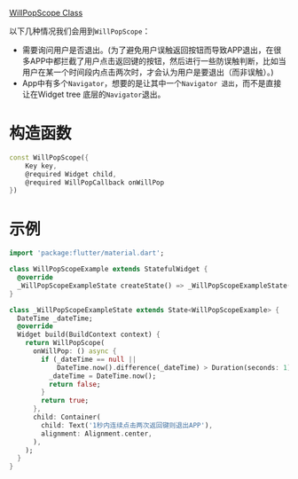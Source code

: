 
[WillPopScope Class](https://api.flutter.dev/flutter/widgets/WillPopScope-class.html)

以下几种情况我们会用到`WillPopScope`：

* 需要询问用户是否退出。(为了避免用户误触返回按钮而导致APP退出，在很多APP中都拦截了用户点击返回键的按钮，然后进行一些防误触判断，比如当用户在某一个时间段内点击两次时，才会认为用户是要退出（而非误触）。)
* App中有多个`Navigator`，想要的是让其中一个`Navigator 退出`，而不是直接让在Widget tree 底层的`Navigator`退出。

# 构造函数

```dart
const WillPopScope({
	Key key,
	@required Widget child,
	@required WillPopCallback onWillPop
})
```

# 示例

```dart
import 'package:flutter/material.dart';

class WillPopScopeExample extends StatefulWidget {
  @override
  _WillPopScopeExampleState createState() => _WillPopScopeExampleState();
}

class _WillPopScopeExampleState extends State<WillPopScopeExample> {
  DateTime _dateTime;
  @override
  Widget build(BuildContext context) {
    return WillPopScope(
      onWillPop: () async {
        if (_dateTime == null ||
            DateTime.now().difference(_dateTime) > Duration(seconds: 1)) {
          _dateTime = DateTime.now();
          return false;
        }
        return true;
      },
      child: Container(
        child: Text('1秒内连续点击两次返回键则退出APP'),
        alignment: Alignment.center,
      ),
    );
  }
}
```
